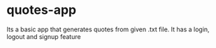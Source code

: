 # quotes-app

Its a basic app that generates quotes from given .txt file. It has a login, logout and signup feature
